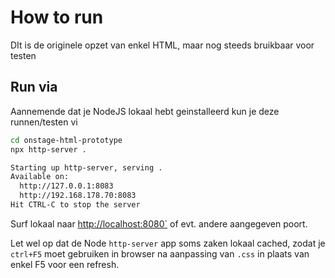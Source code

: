# How to run

DIt is de originele opzet van enkel HTML, maar nog steeds bruikbaar voor testen

## Run via

Aannemende dat je NodeJS lokaal hebt geinstalleerd kun je deze runnen/testen vi

```bash
cd onstage-html-prototype
npx http-server .

Starting up http-server, serving .
Available on:
  http://127.0.0.1:8083
  http://192.168.178.70:8083
Hit CTRL-C to stop the server
```

Surf lokaal naar <http://localhost:8080`> of evt. andere aangegeven poort.

Let wel op dat de Node `http-server` app soms zaken lokaal cached, zodat je `ctrl+F5` moet gebruiken in browser na aanpassing van `.css` in plaats van enkel F5 voor een refresh.